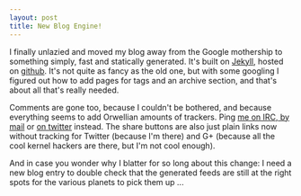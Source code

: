 ```yaml
---
layout: post
title: New Blog Engine!
---
```


I finally unlazied and moved my blog away from the Google mothership to
something simply, fast and statically generated. It's built on
[Jekyll](https://jekyllrb.com/), hosted on
[github](https://github.com/danvet/danvet.github.io). It's not quite as fancy as
the old one, but with some googling I figured out how to add pages for tags and
an archive section, and that's about all that's really needed.

Comments are gone too, because I couldn't be bothered, and because everything
seems to add Orwellian amounts of trackers. Ping [me on IRC, by mail](/about) or
[on twitter](https://twitter.com/danvet) instead. The share buttons are also
just plain links now without tracking for Twitter (because I'm there) and G+
(because all the cool kernel hackers are there, but I'm not cool enough).

And in case you wonder why I blatter for so long about this change: I need a new
blog entry to double check that the generated feeds are still at the right spots
for the various planets to pick them up ...
